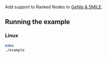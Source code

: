 Add support to Ranked Nodes to [GeNIe & SMILE](https://dslpitt.org/genie/).

## Running the example

### Linux

```bash
make
./example
```
